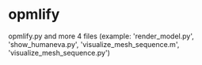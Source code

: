 # opmlify
opmlify.py and more 4 files (example: 'render_model.py', 'show_humaneva.py', 'visualize_mesh_sequence.m', 'visualize_mesh_sequence.py')
